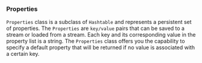 
### Properties
`Properties` class is a subclass of `Hashtable` and represents a persistent set of properties. The `Properties` are `key/value` pairs that can be saved to a stream or loaded from a stream. Each key and its corresponding value in the property list is a string. The `Properties` class offers you the capability to specify a default property that will be returned if no value is associated with a certain key.


<!--stackedit_data:
eyJoaXN0b3J5IjpbLTUxMjcyNzg4MywtNjQ3OTU4NDM5XX0=
-->